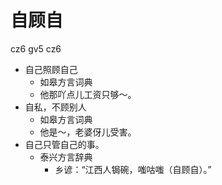 # 自顾自
cz6 gv5 cz6
+ 自己照顾自己
  * 如皋方言词典
  - 他那吖点儿工资只够～。
+ 自私，不顾别人
  * 如皋方言词典
  - 他是～，老婆伢儿受害。
+ 自己只管自己的事。
  * 泰兴方言辞典
    - 乡谚：“江西人锔碗，嗤咕嗤（自顾自）。”
